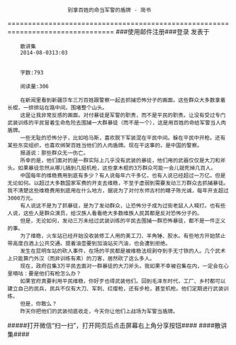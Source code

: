                        别拿百姓的命当军警的盾牌 - 简书
================================================================================
###使用邮件注册###登录        发表于


        
        散讲集
        2014-08-0313:03


        字数:793

        阅读量:306

        在新闻里看到新疆莎车三万百姓跟警察一起去抓捕恐怖分子的画面。这些群众大多数拿着长棍，一排排站在路中间，围堵整个山头。
        这是让我非常反感的画面。对付暴徒是军警的职责，而不是平民的职责。让没有受过专门武装训练的平民冒着生命危险去围捕一大群暴徒（而不是一个），这是用百姓的命给军警当人肉盾牌。
        一些无耻的恐怖分子，比如哈马斯，喜欢脱下军装混在平民中间。躲在平民中开枪。还有某些东突组织，也喜欢绑架百姓当他们的人肉盾牌。现在干这事的，是中国的警察。
        报道说：那些群众无一伤亡。
        所幸的是，他们面对的是一群实际上几乎没有武装的暴徒，他们用的武器仅仅是大刀和斧头。如果暴徒忽然从哪儿搞到几挺机枪，这些拿木棍的3万群众可能一会儿就死掉几百人。
        中国每年的维稳费用到底有多少？有人说每年六千多亿，也有人说已经超过一万亿。但是无论如何。以超过大多数国家军费的开支去维稳，不至于虚弱到需要发动三万群众去抓捕暴徒。我不清楚这些维稳费用到底用在什么地方，据说为了对付东师古村的瞎子陈光诚，每年开支超过3000万元。
        有人说这不是为了抓暴徒，是为了发动群众，让恐怖分子成为过街老鼠人人喊打。也有些人说，这些人是群众演员，给汉族人看看绝大多数维族人民其都是反对恐怖分子的。
        但是，无论如何，发动三万未经过武装训练的平民去围捕一群恐怖暴徒，都不是一件正义的事。
        为了维稳，火车站已经开始没收装修工人用的美工刀、羊角锤、胶水。有些地方开始禁止带高度白酒上公共交通。提着油壶要到加油站买汽油，也会遭到拒绝。
        发生在昆明车站的砍人事件，在场的平民都是被维稳法规剥夺到手无寸铁的人。几个武术上只能算门外汉（而非训练有素）的刀客，居然砍了这么多人。
        现在，政府召集3万平民去面对一群暴徒的大刀斧头。我如果不幸被召集在内，一定会在心里嘀咕：要是他们有枪怎么办？
        如果官府真要利用平民维稳，你好歹也得武装他们。回到毛泽东时代，工厂、乡村都可以建立自己的民兵，民兵不仅有大刀、军刺、红缨枪，还有步枪，甚至机枪。他们定期进行武装训练。
        但是，你敢么？
        昨天你把他们的武装彻底收走，今天你让他们上战场为军警当盾牌。
#####打开微信“扫一扫”，打开网页后点击屏幕右上角分享按钮####
        ####散讲集####
      